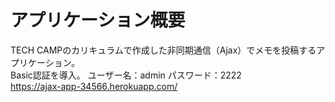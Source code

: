 # アプリケーション概要
TECH CAMPのカリキュラムで作成した非同期通信（Ajax）でメモを投稿するアプリケーション。  
Basic認証を導入。
ユーザー名：admin
パスワード：2222  
https://ajax-app-34566.herokuapp.com/